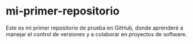 # mi-primer-repositorio
 Este es mi primer repositorio de prueba en GitHub, donde aprenderé a manejar el control de versiones y a colaborar en proyectos de software.
